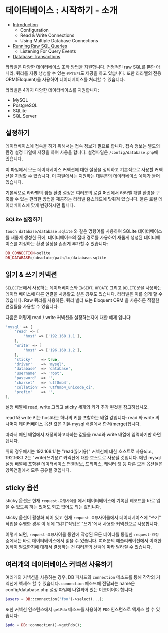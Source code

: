 # 데이터베이스 : 시작하기 - 소개

- [Introduction](./index)
    - Configuration
    - Read & Write Connections
    - Using Multiple Database Connections
- [Running Raw SQL Queries](./queries)
    - Listening For Query Events
- [Database Transactions](./transactions)

라라벨은 다양한 데이터베이스 조작 방법을 지원합니다. 전형적인 raw SQL를 뿐만 아니라, 쿼리를 자동 생성할 수 있는 `쿼리빌더`도 제공을 하고 있습니다.
또한 라라벨의 전용 ORM(Eloquent)을 사용하여 데이터베이스를 처리할 수 있습니다.

라라벨은 4가지 다양한 데이터베이스를 지원합니다:

* MySQL
* PostgreSQL
* SQLite
* SQL Server

## 설정하기
데이터베이스에 접속을 하기 위해서는 접속 정보가 필요로 합니다. 접속 정보는 별도의 환경 설정 파일에 저장을 하여 사용을 합니다.
설정파일은 `/config/database.php`에 있습니다. 

이 파일에서 모든 데이터베이스 커넥션에 대한 설정을 정의하고 기본적으로 사용할 커넥션을 지정할 수 있습니다. 
이 파일에서는 지원하는 대부분의 데이터베이스 예제가 들어 있습니다.

기본적으로 라라벨의 샘플 환경 설정은 여러분의 로컬 머신에서 라라벨 개발 환경을 구축할 수 있는 편리한 방법을 제공하는 라라벨 홈스테드에 맞춰져 있습니다. 
물론 로컬 데이터베이스에 맞게 변경하시면 됩니다.


### SQLite 설정하기
`touch database/database.sqlite` 와 같은 명령어를 사용하여 SQLite 데이터베이스를 새롭게 생성한 뒤에, 
데이터베이스의 절대 경로를 사용하여 새롭게 생성된 데이터베이스를 지정하는 환경 설정을 손쉽게 추가할 수 있습니다:

```php
DB_CONNECTION=sqlite
DB_DATABASE=/absolute/path/to/database.sqlite
```

## 읽기 & 쓰기 커넥션
`SELECT`문에서 사용하는 데이터베이스와 `INSERT`, `UPDATE` 그리고 `DELETE`문을 사용하는 데이터 베이스에 다른 연결을 사용할고 싶은 경우도 있습니다. 
라라벨은 이를 쉽게 할 수 있습니다. 
Raw 쿼리를 사용하든, 쿼리 빌더 또는 Eloquent ORM 을 사용하든 적절한 연결들을 사용할 수 있습니다.

다음은 어떻게 read / write 커넥션을 설정하는지에 대한 예제 입니다:

```php
'mysql' => [
    'read' => [
        'host' => ['192.168.1.1'],
    ],
    'write' => [
        'host' => ['196.168.1.2'],
    ],
    'sticky'    => true,
    'driver'    => 'mysql',
    'database'  => 'database',
    'username'  => 'root',
    'password'  => '',
    'charset'   => 'utf8mb4',
    'collation' => 'utf8mb4_unicode_ci',
    'prefix'    => '',
],
```

설정 배열에 read, write 그리고 sticky 세개의 키가 추가 된것을 참고하십시오. 

read 와 write 키는 host라는 하나의 키를 포함하는 배열 값입니다: 
read 와 write 의 나머지 데이터베이스 옵션 값은 기본 mysql 배열에서 합쳐(merge)집니다.

따라서 메인 배열에서 재정의하고자하는 값들을 read와 write 배열에 입력하기만 하면 됩니다. 

위의 경우에서는 192.168.1.1는 "read(읽기용)" 커넥션에 대한 호스트로 사용되고, 192.168.1.2는 "write(쓰기용)" 커넥션에 대한 호스트로 사용될 것입니다. 
메인 mysql설정 배열에 포함된 데이터베이스 연결정보, 프리픽스, 캐릭터 셋 등 다른 모든 옵션들은 양쪽연결에서 모두 공유될 것입니다.


## sticky 옵션
sticky 옵션은 현재 `request-요청사이클` 에서 데이터베이스에 기록된 레코드를 바로 읽을 수 있도록 하는 있어도 되고 없어도 되는 값입니다. 

sticky 옵션이 활성화 되어 있고 현재 `request-요청`사이클에서 데이터베이스에 "쓰기" 작업을 수행한 경우 
이 뒤에 "읽기"작업은 "쓰기"에서 사용한 커넥션으르 사용합니다. 

이렇게 되면, `request-요청`사이클 동안에 작성된 모든 데이터를 동일한 `request-요청` 중에서는 바로 데이터베이스에서 읽을 수 있습니다. 
여러분의 애플리케이션에서 이러한 동작이 필요한지에 대해서 결정하는 건 여러분의 선택에 따라 달라질 수 있습니다.


## 여러개의 데이터베이스 커넥션 사용하기
여러개의 커넥션을 사용하는 경우, DB 파사드의 `connection` 메소드를 통해 각각의 커넥션에 액세스 할 수 있습니다. 
`connection` 메소드에 전달되는 name은 config/database.php 설정 파일에 나열되어 있는 이름이어야 합니다:

```php
$users = DB::connection('foo')->select(...);
```

또한 커넥션 인스턴스에서 `getPdo` 메소드를 사용하여 `PDO` 인스턴스로 액세스 할 수 있습니다:

```php
$pdo = DB::connection()->getPdo();
```

